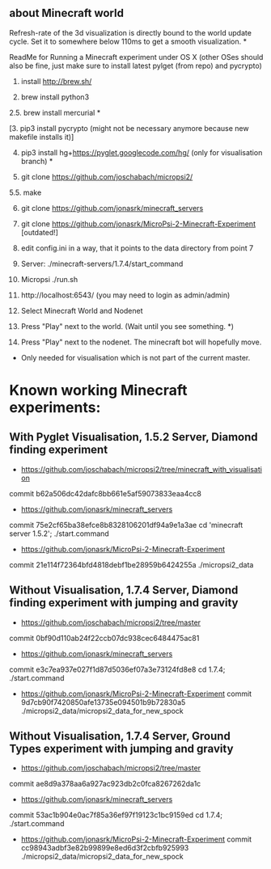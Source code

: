 about Minecraft world
-----
Refresh-rate of the 3d visualization is directly bound to the world update cycle. Set it to somewhere below 110ms to get a smooth visualization. *

ReadMe for Running a Minecraft experiment under OS X (other OSes should also be fine, just make sure to install latest pylget (from repo) and pycrypto)

1. install http://brew.sh/

2. brew install python3

2.5. brew install mercurial *

[3. pip3 install pycrypto (might not be necessary anymore because new makefile installs it)]

4. pip3 install hg+https://pyglet.googlecode.com/hg/ (only for visualisation branch) *

5. git clone https://github.com/joschabach/micropsi2/

5.5. make

6. git clone https://github.com/jonasrk/minecraft_servers

7. git clone https://github.com/jonasrk/MicroPsi-2-Minecraft-Experiment [outdated!]

8. edit config.ini in a way, that it points to the data directory from point 7

9. Server: ./minecraft-servers/1.7.4/start_command

10. Micropsi ./run.sh

11. http://localhost:6543/ (you may need to login as admin/admin)

12. Select Minecraft World and Nodenet

13. Press "Play" next to the world. (Wait until you see something. *)

14. Press "Play" next to the nodenet. The minecraft bot will hopefully move.


* Only needed for visualisation which is not part of the current master.



# Known working Minecraft experiments:
## With Pyglet Visualisation, 1.5.2 Server, Diamond finding experiment

* https://github.com/joschabach/micropsi2/tree/minecraft_with_visualisation

commit b62a506dc42dafc8bb661e5af59073833eaa4cc8

* https://github.com/jonasrk/minecraft_servers

commit 75e2cf65ba38efce8b8328106201df94a9e1a3ae
cd 'minecraft server 1.5.2'; ./start.command

* https://github.com/jonasrk/MicroPsi-2-Minecraft-Experiment

commit 21e114f72364bfd4818debf1be28959b6424255a
./micropsi2_data


## Without Visualisation, 1.7.4 Server, Diamond finding experiment with jumping and gravity

* https://github.com/joschabach/micropsi2/tree/master

commit 0bf90d110ab24f22ccb07dc938cec6484475ac81

* https://github.com/jonasrk/minecraft_servers

commit e3c7ea937e027f1d87d5036ef07a3e73124fd8e8
cd 1.7.4; ./start.command

* https://github.com/jonasrk/MicroPsi-2-Minecraft-Experiment
commit 9d7cb90f7420850afe13735e094501b9b72830a5
./micropsi2_data/micropsi2_data_for_new_spock

## Without Visualisation, 1.7.4 Server, Ground Types experiment with jumping and gravity

* https://github.com/joschabach/micropsi2/tree/master

commit ae8d9a378aa6a927ac923db2c0fca8267262da1c

* https://github.com/jonasrk/minecraft_servers

commit 53ac1b904e0ac7f85a36ef97f19123c1bc9159ed
cd 1.7.4; ./start.command

* https://github.com/jonasrk/MicroPsi-2-Minecraft-Experiment
commit cc98943adbf3e82b99899e8ed6d3f2cbfb925993
./micropsi2_data/micropsi2_data_for_new_spock